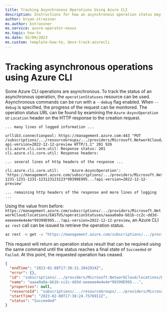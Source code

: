 ```yaml
---
title: Tracking Asynchronous Operations Using Azure CLI
description: Instructions for how an asynchronous operation status may be discovered, tracked, and used to determine completion.
author: bryan-strassner
ms.author: bstrassner
ms.service: azure-operator-nexus
ms.topic: how-to
ms.date: 02/09/2023
ms.custom: template-how-to, devx-track-azurecli
---
```


# Tracking asynchronous operations using Azure CLI

Some Azure CLI operations are asynchronous. To track the status of an asynchronous operation, the `operationStatuses` resource can be used. Asynchronous commands can be run with a `--debug` flag enabled. When `--debug` is specified, the progress of the request can be monitored. The operation status URL can be found by examining the `Azure-AsyncOperation` or `Location` header on the HTTP response to the creation request.

```output
... many lines of logged information ...

urllib3.connectionpool: https://management.azure.com:443 "PUT /subscriptions/.../resourceGroups/.../providers/Microsoft.NetworkCloud/clusters/.../metricsConfigurations/default?api-version=2022-12-12-preview HTTP/1.1" 201 926
cli.azure.cli.core.util: Response status: 201
cli.azure.cli.core.util: Response headers:

... several lines of http headers of the response ...

cli.azure.cli.core.util:     'Azure-AsyncOperation': 'https://management.azure.com/subscriptions/.../providers/Microsoft.NetworkCloud/locations/EASTUS/operationStatuses/12312312-1231-1231-1231-123123123123*99399E995...?api-version=2022-12-12-preview'

... remaining http headers of the response and more lines of logging ...
```

Using the value from before:
`https://management.azure.com/subscriptions/.../providers/Microsoft.NetworkCloud/locations/EASTUS/operationStatuses/aaaa0a0a-bb1b-cc2c-dd3d-eeeeee4e4e4e*99399E995...?api-version=2022-12-12-preview`, an Azure CLI `az rest` call can be issued to retrieve the operation status.

```sh
az rest -m get -u "https://management.azure.com/subscriptions/.../providers/Microsoft.NetworkCloud/locations/EASTUS/operationStatuses/12312312-1231-1231-1231-123123123123*99399E995...?api-version=2022-12-12-preview"
```

This request will return an operation status result that can be required using the same command until the status reaches a final state of `Succeeded` or `Failed`. At this point, the requested operation has ceased.

```json
{
  "endTime": "2023-02-08T17:38:31.2042934Z",
  "error": {},
  "id": "subscriptions/.../providers/Microsoft.NetworkCloud/locations/EASTUS/operationStatuses/aaaa0a0a-bb1b-cc2c-dd3d-eeeeee4e4e4e*99399E995...?api-version=2022-12-12-preview",
  "name": "aaaa0a0a-bb1b-cc2c-dd3d-eeeeee4e4e4e*99399E995...",
  "properties": null,
  "resourceId": "subscriptions/.../resourceGroups/.../providers/Microsoft.NetworkCloud/clusters/.../metricsConfigurations/default?api-version=2022-12-12-preview",
  "startTime": "2023-02-08T17:38:24.7576911Z",
  "status": "Succeeded"
}
```
